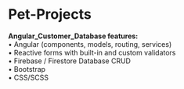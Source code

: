 # Pet-Projects

<strong>Angular_Customer_Database features:</strong> <br>
•	Angular (components, models, routing, services) <br>
•	Reactive forms with built-in and custom validators <br>
•	Firebase / Firestore Database CRUD <br>
•	Bootstrap <br>
•	CSS/SCSS
